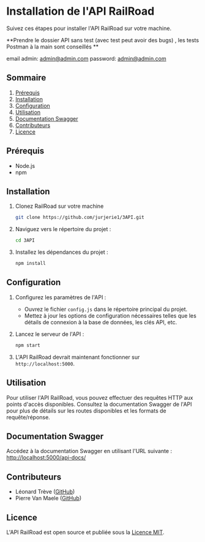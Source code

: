# Installation de l'API RailRoad

Suivez ces étapes pour installer l'API RailRoad sur votre machine.

**Prendre le dossier API sans test (avec test peut avoir des bugs) , les tests Postman à la main sont conseillés **

email admin:
admin@admin.com
password:
admin@admin.com

## Sommaire

1. [Prérequis](#prérequis)
2. [Installation](#installation)
3. [Configuration](#configuration)
4. [Utilisation](#utilisation)
5. [Documentation Swagger](#documentation-swagger)
6. [Contributeurs](#contributeurs)
7. [Licence](#licence)

## Prérequis

- Node.js
- npm

## Installation

1. Clonez RailRoad sur votre machine

    ```bash
    git clone https://github.com/jurjerie1/3API.git
    ```

2. Naviguez vers le répertoire du projet :

    ```bash
    cd 3API
    ```

3. Installez les dépendances du projet :

    ```bash
    npm install
    ```

## Configuration

1. Configurez les paramètres de l'API :

    - Ouvrez le fichier `config.js` dans le répertoire principal du projet.
    - Mettez à jour les options de configuration nécessaires telles que les détails de connexion à la base de données, les clés API, etc.

2. Lancez le serveur de l'API :

    ```bash
    npm start
    ```

3. L'API RailRoad devrait maintenant fonctionner sur `http://localhost:5000`.

## Utilisation

Pour utiliser l'API RailRoad, vous pouvez effectuer des requêtes HTTP aux points d'accès disponibles. Consultez la documentation Swagger de l'API pour plus de détails sur les routes disponibles et les formats de requête/réponse.

## Documentation Swagger

Accédez à la documentation Swagger en utilisant l'URL suivante : [http://localhost:5000/api-docs/](http://localhost:5000/api-docs/)

## Contributeurs

- Léonard Trève ([GitHub](https://github.com/Maddogos))
- Pierre Van Maele ([GitHub](https://github.com/jurjerie1))

## Licence

L'API RailRoad est open source et publiée sous la [Licence MIT](./LICENSE).
